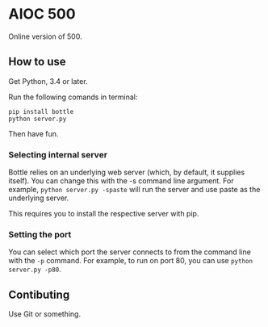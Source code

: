 # AIOC 500

Online version of 500.

## How to use

Get Python, 3.4 or later.

Run the following comands in terminal:

    pip install bottle
    python server.py

Then have fun.

### Selecting internal server

Bottle relies on an underlying web server (which, by default, it supplies itself). You can change this with the -s command line argument. For example, `python server.py -spaste` will run the server and use paste as the underlying server.

This requires you to install the respective server with pip.

### Setting the port

You can select which port the server connects to from the command line with the `-p` command. For example, to run on port 80, you can use `python server.py -p80`.

## Contibuting

Use Git or something.